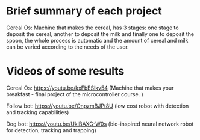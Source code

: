 # Brief summary of each project 
Cereal Os: Machine that makes the cereal, has 3 stages: one stage to deposit the cereal, 
another to deposit the milk and finally one to deposit the spoon, the whole process is automatic and the amount of cereal and milk can be varied according to the needs of the user. 
# Videos of some results 

Cereal Os: https://youtu.be/kxFbESlkv54 (Machine that makes your breakfast - final project of the microcontroller course. )

Follow bot: https://youtu.be/OnpzmBJPt8U (low cost robot with detection and tracking capabilities)

Dog bot: https://youtu.be/UklBAXG-W0s (bio-inspired neural network robot for detection, tracking and trapping)

